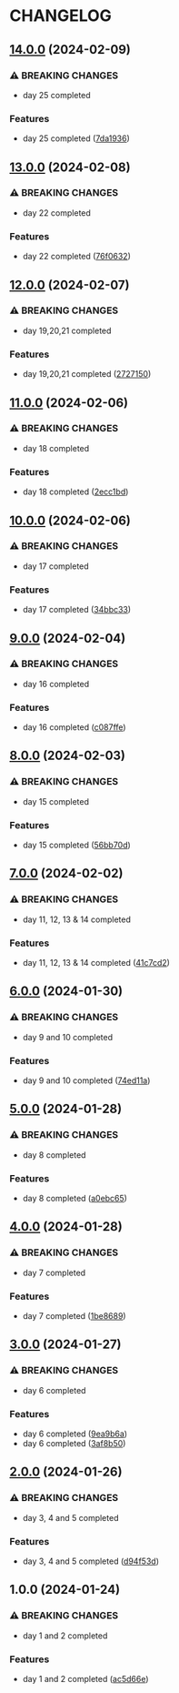 # CHANGELOG

## [14.0.0](https://github.com/sergiorgiraldo/AdventOfCode2016/compare/v13.0.0...v14.0.0) (2024-02-09)


### ⚠ BREAKING CHANGES

* day 25 completed

### Features

* day 25 completed ([7da1936](https://github.com/sergiorgiraldo/AdventOfCode2016/commit/7da19364beccf94e6dd0b6a80a31af7914fc894c))

## [13.0.0](https://github.com/sergiorgiraldo/AdventOfCode2016/compare/v12.0.0...v13.0.0) (2024-02-08)


### ⚠ BREAKING CHANGES

* day 22 completed

### Features

* day 22 completed ([76f0632](https://github.com/sergiorgiraldo/AdventOfCode2016/commit/76f0632b66d41bc8fb63bec7875c3206f2cb5090))

## [12.0.0](https://github.com/sergiorgiraldo/AdventOfCode2016/compare/v11.0.0...v12.0.0) (2024-02-07)


### ⚠ BREAKING CHANGES

* day 19,20,21 completed

### Features

* day 19,20,21 completed ([2727150](https://github.com/sergiorgiraldo/AdventOfCode2016/commit/2727150323463ed266f66c8b8410eeea2a9b4826))

## [11.0.0](https://github.com/sergiorgiraldo/AdventOfCode2016/compare/v10.0.0...v11.0.0) (2024-02-06)


### ⚠ BREAKING CHANGES

* day 18 completed

### Features

* day 18 completed ([2ecc1bd](https://github.com/sergiorgiraldo/AdventOfCode2016/commit/2ecc1bd6f496e45475c5533215d9cf750578ca94))

## [10.0.0](https://github.com/sergiorgiraldo/AdventOfCode2016/compare/v9.0.0...v10.0.0) (2024-02-06)


### ⚠ BREAKING CHANGES

* day 17 completed

### Features

* day 17 completed ([34bbc33](https://github.com/sergiorgiraldo/AdventOfCode2016/commit/34bbc33258654c7391fc8067fe582c5084ef59ae))

## [9.0.0](https://github.com/sergiorgiraldo/AdventOfCode2016/compare/v8.0.0...v9.0.0) (2024-02-04)


### ⚠ BREAKING CHANGES

* day 16 completed

### Features

* day 16 completed ([c087ffe](https://github.com/sergiorgiraldo/AdventOfCode2016/commit/c087ffec7caae214450586e498d4b286d86dd401))

## [8.0.0](https://github.com/sergiorgiraldo/AdventOfCode2016/compare/v7.0.0...v8.0.0) (2024-02-03)


### ⚠ BREAKING CHANGES

* day 15 completed

### Features

* day 15 completed ([56bb70d](https://github.com/sergiorgiraldo/AdventOfCode2016/commit/56bb70d5e221a4d61d88b280cc0b50f30fd4ae73))

## [7.0.0](https://github.com/sergiorgiraldo/AdventOfCode2016/compare/v6.0.0...v7.0.0) (2024-02-02)


### ⚠ BREAKING CHANGES

* day 11, 12, 13 & 14 completed

### Features

* day 11, 12, 13 & 14 completed ([41c7cd2](https://github.com/sergiorgiraldo/AdventOfCode2016/commit/41c7cd236c45a4d1aaa13580349410f41e1fbd50))

## [6.0.0](https://github.com/sergiorgiraldo/AdventOfCode2016/compare/v5.0.0...v6.0.0) (2024-01-30)


### ⚠ BREAKING CHANGES

* day 9 and 10 completed

### Features

* day 9 and 10 completed ([74ed11a](https://github.com/sergiorgiraldo/AdventOfCode2016/commit/74ed11a85c63b3f4a07a0668070539a25636aad3))

## [5.0.0](https://github.com/sergiorgiraldo/AdventOfCode2016/compare/v4.0.0...v5.0.0) (2024-01-28)


### ⚠ BREAKING CHANGES

* day 8 completed

### Features

* day 8 completed ([a0ebc65](https://github.com/sergiorgiraldo/AdventOfCode2016/commit/a0ebc65d955e9c1c518dd326107096e76d6a7de1))

## [4.0.0](https://github.com/sergiorgiraldo/AdventOfCode2016/compare/v3.0.0...v4.0.0) (2024-01-28)


### ⚠ BREAKING CHANGES

* day 7 completed

### Features

* day 7 completed ([1be8689](https://github.com/sergiorgiraldo/AdventOfCode2016/commit/1be868952a4ac485c4b2bf4a7988958b66f77bd7))

## [3.0.0](https://github.com/sergiorgiraldo/AdventOfCode2016/compare/v2.0.0...v3.0.0) (2024-01-27)


### ⚠ BREAKING CHANGES

* day 6 completed

### Features

* day 6 completed ([9ea9b6a](https://github.com/sergiorgiraldo/AdventOfCode2016/commit/9ea9b6a26742c0f61486ce5c6ed41bb3fba69a3c))
* day 6 completed ([3af8b50](https://github.com/sergiorgiraldo/AdventOfCode2016/commit/3af8b50871b65341db5529b0b3dadb01a83f3574))

## [2.0.0](https://github.com/sergiorgiraldo/AdventOfCode2016/compare/v1.0.0...v2.0.0) (2024-01-26)


### ⚠ BREAKING CHANGES

* day 3, 4 and 5 completed

### Features

* day 3, 4 and 5 completed ([d94f53d](https://github.com/sergiorgiraldo/AdventOfCode2016/commit/d94f53d931cc68214ea88c1476af223fa202cf7d))

## 1.0.0 (2024-01-24)


### ⚠ BREAKING CHANGES

* day 1 and 2 completed

### Features

* day 1 and 2 completed ([ac5d66e](https://github.com/sergiorgiraldo/AdventOfCode2016/commit/ac5d66e40321791b7a710bd247d1abf33048beda))
